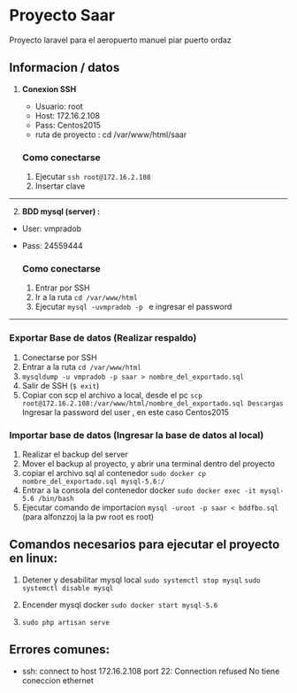 # Proyecto Saar
Proyecto laravel para el aeropuerto manuel piar puerto ordaz

## Informacion / datos


1. **Conexion SSH**
	- Usuario: root
	- Host: 172.16.2.108
	- Pass: Centos2015
	- ruta de proyecto : cd /var/www/html/saar

	### Como conectarse

   1. Ejecutar `ssh root@172.16.2.108`
   2. Insertar clave 
---

2. **BDD mysql (server) :**

- User: vmpradob
- Pass: 24559444

	### Como conectarse
	
	1. Entrar por SSH 
	2. Ir a la ruta `cd /var/www/html` 
	3. Ejecutar `mysql -uvmpradob -p ` e ingresar el password

---

### Exportar Base de datos (Realizar respaldo)

1. Conectarse por SSH
2. Entrar a la ruta `cd /var/www/html`
3.  `mysqldump -u vmpradob -p saar > nombre_del_exportado.sql`
4. Salir de SSH (`$ exit`)
5. Copiar con scp el archivo a local, desde el pc 
`scp root@172.16.2.108:/var/www/html/nombre_del_exportado.sql Descargas`
Ingresar la password del user , en este caso Centos2015

### Importar base de datos (Ingresar la base de datos al local)
1. Realizar el backup del server 
2. Mover el backup al proyecto, y abrir una terminal dentro del proyecto
3. copiar el archivo sql al contenedor `sudo docker cp nombre_del_exportado.sql mysql-5.6:/` 
4. Entrar a la consola del contenedor docker `sudo docker exec -it mysql-5.6 /bin/bash`
5. Ejecutar comando de importacion `mysql -uroot -p saar < bddfbo.sql` (para alfonzzoj la la pw root es root)


## Comandos necesarios para ejecutar el proyecto en linux:

1. Detener y desabilitar mysql local 
	`sudo systemctl stop mysql`
	`sudo systemctl disable mysql`
2. Encender mysql docker
	    `sudo docker start mysql-5.6`

3. `sudo php artisan serve`

## Errores comunes:

- ssh: connect to host 172.16.2.108 port 22: Connection refused
		No tiene coneccion ethernet
